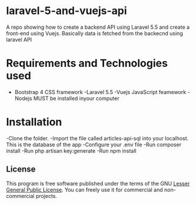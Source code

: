 # laravel-5-and-vuejs-api
A repo showing how to create a backend API using Laravel 5.5 and create a front-end using Vuejs. Basically data is fetched from the backecnd using laravel API

# Requirements and Technologies used
- Bootstrap 4 CSS framework
-Laravel 5.5
-Vuejs JavaScript feamework
-Nodejs MUST be installed inyour computer

# Installation
-Clone the folder.
-Import the file called articles-api-sql into your localhost. This is the database of the app
-Configure your .env file
-Run composer install
-Run php artisan key:generate
-Run npm install

## License
This program is free software published under the terms of the GNU [Lesser General Public License](http://www.gnu.org/copyleft/lesser.html).
You can freely use it for commercial and non-commercial projects.

